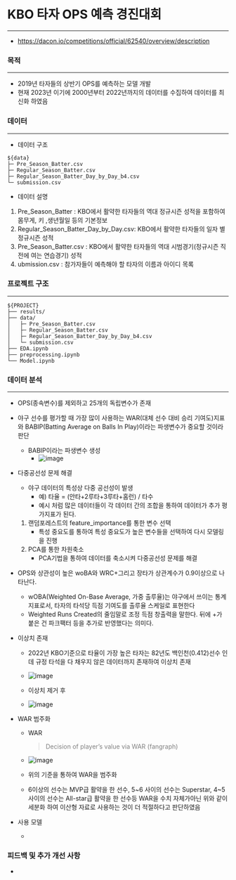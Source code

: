 # KBO 타자 OPS 예측 경진대회
---
- https://dacon.io/competitions/official/62540/overview/description


### 목적
---
- 2019년 타자들의 상반기 OPS를 예측하는 모델 개발
- 현재 2023년 이기에 2000년부터 2022년까지의 데이터를 수집하여 데이터를 최신화 하였음

### 데이터 
---
- 데이터 구조
```
${data}
├─ Pre_Season_Batter.csv
├─ Regular_Season_Batter.csv
├─ Regular_Season_Batter_Day_by_Day_b4.csv
└─ submission.csv
```

- 데이터 설명
1. Pre_Season_Batter : KBO에서 활약한 타자들의 역대 정규시즌 성적을 포함하여 몸무게, 키 ,생년월일 등의 기본정보
2. Regular_Season_Batter_Day_by_Day.csv: KBO에서 활약한 타자들의 일자 별 정규시즌 성적
3. Pre_Season_Batter.csv : KBO에서 활약한 타자들의 역대 시범경기(정규시즌 직전에 여는 연습경기) 성적
4. ubmission.csv : 참가자들이 예측해야 할 타자의 이름과 아이디 목록

### 프로젝트 구조
---
```
${PROJECT}
├── results/
├── data/
│   ├─ Pre_Season_Batter.csv
│   ├─ Regular_Season_Batter.csv
│   ├─ Regular_Season_Batter_Day_by_Day_b4.csv
│   └─ submission.csv
├── EDA.ipynb
├── preprocessing.ipynb
└── Model.ipynb
```

### 데이터 분석

- - -

- OPS(종속변수)를 제외하고 25개의 독립변수가 존재

- 야구 선수를 평가할 때 가장 많이 사용하는 WAR(대체 선수 대비 승리 기여도)지표와 BABIP(Batting Average on Balls In Play)이라는 파생변수가 중요할 것이라 판단
  - BABIP이라는 파생변수 생성
    - ![image](https://user-images.githubusercontent.com/110336043/223058799-2641ca71-0857-442e-b945-6e8bd0a68f04.png)

- 다중공선성 문제 해결
   - 야구 데이터의 특성상 다중 공선성이 발생
     - 예) 타율 = (안타+2루타+3루타+홈런) / 타수
     - 예시 처럼 많은 데이터들이 각 데이터 간의 조합을 통하여 데이터가 추가 평가지표가 된다.
     
  1. 랜덤포레스트의 feature_importance를 통한 변수 선택
      - 특성 중요도를 통하여 특성 중요도가 높은 변수들을 선택하여 다시 모델링을 진행
  2. PCA를 통한 차원축소
      - PCA기법을 통하여 데이터를 축소시켜 다중공선성 문제를 해결

- OPS와 상관성이 높은 woBA와 WRC+그리고 장타가 상관계수가 0.9이상으로 나타난다.

  - wOBA(Weighted On-Base Average, 가중 출루율)는 야구에서 쓰이는 통계 지표로서, 타자의 타석당 득점 기여도를 출루율 스케일로 표현한다
  - Weighted Runs Created의 줄임말로 조정 득점 창출력을 말한다. 뒤에 +가 붙은 건 파크팩터 등을 추가로 반영했다는 의미다.

- 이상치 존재
  - 2022년 KBO기준으로 타율이 가장 높은 타자는 82년도 백인천(0.412)선수 인데 규정 타석을 다 채우지 않은 데이터까지 존재하여 이상치 존재
  - ![image](https://user-images.githubusercontent.com/110336043/223059976-b11893d6-7405-40ca-8118-b7bded73405b.png)
  
  - 이상치 제거 후
  - ![image](https://user-images.githubusercontent.com/110336043/223060183-91c81276-cbf9-4122-a47b-5d63b9f50080.png)

- WAR 범주화
  - WAR
    > <span style="color: Grey">Decision of player’s value via WAR (fangraph)</span>
  - ![image](https://user-images.githubusercontent.com/110336043/223062090-ce868fba-b061-4376-8d2c-22d362d681c5.png)
  
  - 위의 기준을 통하여 WAR을 범주화
  - 6이상의 선수는 MVP급 활약을 한 선수, 5\~6 사이의 선수는 Superstar, 4\~5 사이의 선수는 All-star급 활약을 한 선수등 WAR을 수치 자체가아닌 위와 같이 세분화 하여 이산형 자료로 사용하는 것이 더 적절하다고 판단하였음

- 사용 모델

  -
  
### 피드백 및 추가 개선 사항

- 

